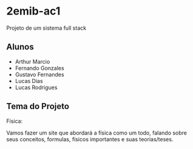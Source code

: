 # 2emib-ac1
Projeto de um sistema full stack
## Alunos
- Arthur Marcio
- Fernando Gonzales
- Gustavo Fernandes
- Lucas Dias
- Lucas Rodrigues
## Tema do Projeto
Física:

Vamos fazer um site que abordará a física como um todo, falando sobre seus conceitos, formulas, físicos importantes e suas teorias/teses.

